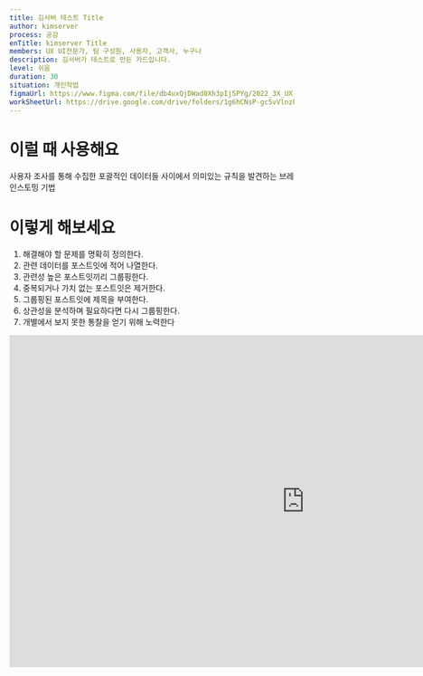 ```yaml
---
title: 김서버 테스트 Title
author: kimserver
process: 공감
enTitle: kimserver Title
members: UX UI전문가, 팀 구성원, 사용자, 고객사, 누구나
description: 김서버가 테스트로 만든 카드입니다.
level: 쉬움
duration: 30
situation: 개인작업
figmaUrl: https://www.figma.com/file/db4uxQjDWad0Xh3pIj5PYg/2022_3X_UX-Card_Ver.3?node-id=932-7033&t=bJpIfcN8gv3CNxZG-0
workSheetUrl: https://drive.google.com/drive/folders/1g6hCNsP-gc5vVlnzP8oitws7Zu9pzu5Z
---
```


# 이럴 때 사용해요

사용자 조사를 통해 수집한 포괄적인 데이터들 사이에서 의미있는 규칙을 발견하는 브레인스토밍 기법

# 이렇게 해보세요

1. 해결해야 할 문제를 명확히 정의한다.
2. 관련 데이터를 포스트잇에 적어 나열한다.
3. 관련성 높은 포스트잇끼리 그룹핑한다.
4. 중복되거나 가치 없는 포스트잇은 제거한다.
5. 그룹핑된 포스트잇에 제목을 부여한다.
6. 상관성을 분석하며 필요하다면 다시 그룹핑한다.
7. 개별에서 보지 못한 통찰을 얻기 위해 노력한다

<iframe width="1044" height="587" src="https://www.youtube.com/embed/eUQFtpxet1k" frameborder="0" allow="accelerometer; autoplay; encrypted-media; gyroscope; picture-in-picture" allowfullscreen></iframe>
